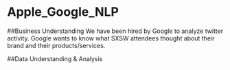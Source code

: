 # Apple_Google_NLP

##Business Understanding 
We have been hired by Google to analyze twitter activity. Google wants to know what SXSW attendees thought about their brand and their products/services. 

##Data Understanding & Analysis
